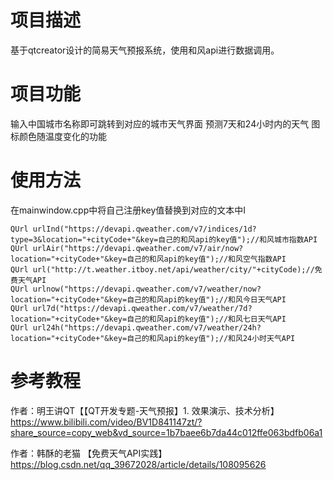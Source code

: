 # 项目描述
基于qtcreator设计的简易天气预报系统，使用和风api进行数据调用。
# 项目功能
输入中国城市名称即可跳转到对应的城市天气界面
预测7天和24小时内的天气
图标颜色随温度变化的功能
# 使用方法
在mainwindow.cpp中将自己注册key值替换到对应的文本中I

    QUrl urlInd("https://devapi.qweather.com/v7/indices/1d?type=3&location="+cityCode+"&key=自己的和风api的key值");//和风城市指数API
    QUrl urlAir("https://devapi.qweather.com/v7/air/now?location="+cityCode+"&key=自己的和风api的key值");//和风空气指数API
    QUrl url("http://t.weather.itboy.net/api/weather/city/"+cityCode);//免费天气API
    QUrl urlnow("https://devapi.qweather.com/v7/weather/now?location="+cityCode+"&key=自己的和风api的key值");//和风今日天气API
    QUrl url7d("https://devapi.qweather.com/v7/weather/7d?location="+cityCode+"&key=自己的和风api的key值");//和风七日天气API
    QUrl url24h("https://devapi.qweather.com/v7/weather/24h?location="+cityCode+"&key=自己的和风api的key值");//和风24小时天气API

# 参考教程
作者：明王讲QT【【QT开发专题-天气预报】1. 效果演示、技术分析】 https://www.bilibili.com/video/BV1D841147zt/?share_source=copy_web&vd_source=1b7baee6b7da44c012ffe063bdfb06a1

作者：韩酥的老猫 【免费天气API实践】https://blog.csdn.net/qq_39672028/article/details/108095626
